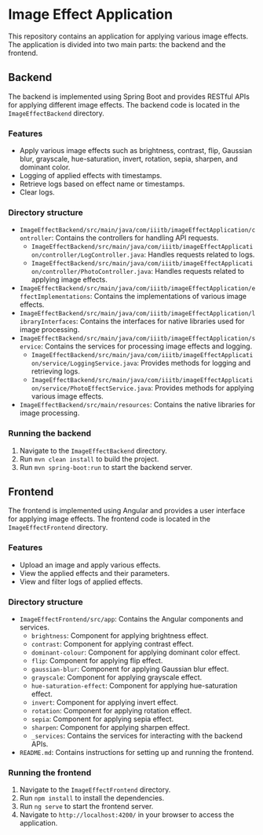 # Image Effect Application

This repository contains an application for applying various image effects. The application is divided into two main parts: the backend and the frontend.

## Backend

The backend is implemented using Spring Boot and provides RESTful APIs for applying different image effects. The backend code is located in the `ImageEffectBackend` directory.

### Features

* Apply various image effects such as brightness, contrast, flip, Gaussian blur, grayscale, hue-saturation, invert, rotation, sepia, sharpen, and dominant color.
* Logging of applied effects with timestamps.
* Retrieve logs based on effect name or timestamps.
* Clear logs.

### Directory structure

* `ImageEffectBackend/src/main/java/com/iiitb/imageEffectApplication/controller`: Contains the controllers for handling API requests.
  * `ImageEffectBackend/src/main/java/com/iiitb/imageEffectApplication/controller/LogController.java`: Handles requests related to logs.
  * `ImageEffectBackend/src/main/java/com/iiitb/imageEffectApplication/controller/PhotoController.java`: Handles requests related to applying image effects.
* `ImageEffectBackend/src/main/java/com/iiitb/imageEffectApplication/effectImplementations`: Contains the implementations of various image effects.
* `ImageEffectBackend/src/main/java/com/iiitb/imageEffectApplication/libraryInterfaces`: Contains the interfaces for native libraries used for image processing.
* `ImageEffectBackend/src/main/java/com/iiitb/imageEffectApplication/service`: Contains the services for processing image effects and logging.
  * `ImageEffectBackend/src/main/java/com/iiitb/imageEffectApplication/service/LoggingService.java`: Provides methods for logging and retrieving logs.
  * `ImageEffectBackend/src/main/java/com/iiitb/imageEffectApplication/service/PhotoEffectService.java`: Provides methods for applying various image effects.
* `ImageEffectBackend/src/main/resources`: Contains the native libraries for image processing.

### Running the backend

1. Navigate to the `ImageEffectBackend` directory.
2. Run `mvn clean install` to build the project.
3. Run `mvn spring-boot:run` to start the backend server.

## Frontend

The frontend is implemented using Angular and provides a user interface for applying image effects. The frontend code is located in the `ImageEffectFrontend` directory.

### Features

* Upload an image and apply various effects.
* View the applied effects and their parameters.
* View and filter logs of applied effects.

### Directory structure

* `ImageEffectFrontend/src/app`: Contains the Angular components and services.
  * `brightness`: Component for applying brightness effect.
  * `contrast`: Component for applying contrast effect.
  * `dominant-colour`: Component for applying dominant color effect.
  * `flip`: Component for applying flip effect.
  * `gaussian-blur`: Component for applying Gaussian blur effect.
  * `grayscale`: Component for applying grayscale effect.
  * `hue-saturation-effect`: Component for applying hue-saturation effect.
  * `invert`: Component for applying invert effect.
  * `rotation`: Component for applying rotation effect.
  * `sepia`: Component for applying sepia effect.
  * `sharpen`: Component for applying sharpen effect.
  * `_services`: Contains the services for interacting with the backend APIs.
* `README.md`: Contains instructions for setting up and running the frontend.

### Running the frontend

1. Navigate to the `ImageEffectFrontend` directory.
2. Run `npm install` to install the dependencies.
3. Run `ng serve` to start the frontend server.
4. Navigate to `http://localhost:4200/` in your browser to access the application.
